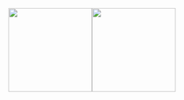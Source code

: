 <div style="display: flex; justify-content: center;">
  <a href="https://github.com/guilherme-savio">
    <img height="170em" src="https://github-readme-stats.vercel.app/api?username=guilherme-savio&count_private=true&theme=dark" />
  </a>
  <a href="https://github.com/guilherme-savio">
    <img height="170em" src="https://github-readme-stats.vercel.app/api/top-langs/?username=guilherme-savio&layout=compact&theme=dark" />
  </a>
</div>
